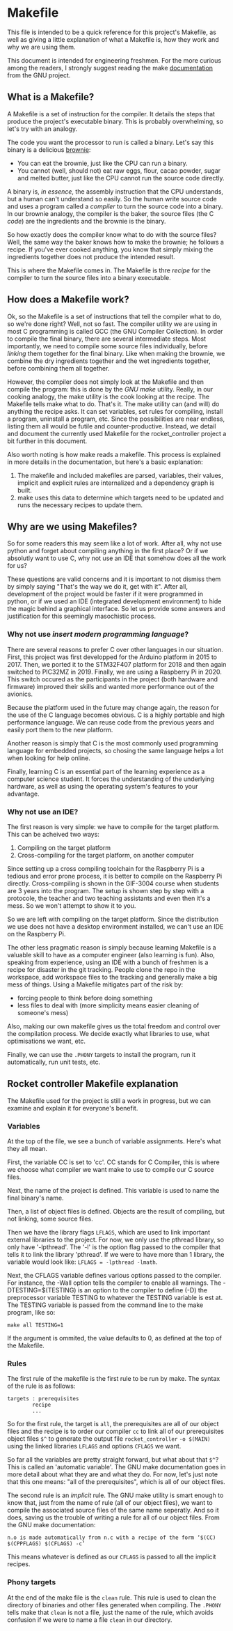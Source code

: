 # Makefile

This file is intended to be a quick reference for this project's Makefile,
as well as giving a little explanation of what a Makefile is, how they work
and why we are using them.

This document is intended for engineering freshmen. For the more curious among
the readers, I strongly suggest reading the make
[documentation](https://www.gnu.org/software/make/manual/make.html) from the
GNU project.

## What is a Makefile?

A Makefile is a set of instruction for the compiler. It
details the steps that produce the project's executable binary. This
is probably overwhelming, so let's try with an analogy.

The code you want the processor to run is called a binary. Let's say this
binary is a delicious [brownie](https://www.youtube.com/watch?v=Ixe_NYTSFwo):

- You can eat the brownie, just like the CPU can run a binary.
- You cannot (well, should not) eat raw eggs, flour, cacao powder, sugar and
	melted butter, just like the CPU cannot run the source code directly.

A binary is, *in essence*, the assembly instruction that the CPU understands,
but a human can't understand so easily. So the human write source code and
uses a program called a *compiler* to turn the source code into a binary.
In our brownie analogy, the compiler is the baker, the source files (the C
*code*) are the ingredients and the brownie is the binary.

So how exactly does the compiler know what to do with the source files?
Well, the same way the baker knows how to make the brownie; he follows a
recipe. If you've ever cooked anything, you know that simply mixing the
ingredients together does not produce the intended result.

This is where the Makefile comes in. The Makefile is thre *recipe* for
the compiler to turn the source files into a binary executable.

## How does a Makefile work?

Ok, so the Makefile is a set of instructions that tell the compiler what to
do, so we're done right? Well, not so fast. The compiler utility we are using
in most C programming is called GCC (the GNU Compiler Collection). In order to
compile the final binary, there are several intermediate steps. Most
importantly, we need to compile some source files individually, before
*linking* them together for the final binary. Like when making the brownie,
we combine the dry ingredients together and the wet ingredients together,
before combining them all together.

However, the compiler does not simply look at the Makefile and then compile
the program: this is done by the *GNU make* utility. Really, in our cooking
analogy, the make utility is the cook looking at the recipe. The Makefile
tells make what to do. That's it. The make utility can (and will) do anything
the recipe asks. It can set variables, set rules for compiling, install a
program, uninstall a program, etc. Since the possibilities are near endless,
listing them all would be futile and counter-productive. Instead, we detail
and document the currently used Makefile for the rocket_controller project
a bit further in this document.

Also worth noting is how make reads a makefile. This process is explained in
more details in the documentation, but here's a basic explanation:

1. The makefile and included makefiles are parsed, variables, their values,
	implicit and explicit rules are internalized and a dependency graph is built.
2. make uses this data to determine which targets need to be updated and runs
	the necessary recipes to update them.

## Why are we using Makefiles?

So for some readers this may seem like a lot of work. After all, why not use
python and forget about compiling anything in the first place? Or if we
absolutly want to use C, why not use an IDE that somehow does all the work for
us?

These questions are valid concerns and it is important to not dismiss them
by simply saying "That's the way we do it, get with it". After all,
development of the project would be faster if it were programmed in python,
or if we used an IDE (integrated development environment) to hide the magic
behind a graphical interface. So let us provide some answers and justification
for this seemingly masochistic process.

### Why not use *insert modern programming language*?

There are several reasons to prefer C over other languages in our situation.
First, this project was first developped for the Arduino platform in 2015
to 2017. Then, we ported it to the STM32F407 platform for 2018 and then again
switched to PIC32MZ in 2019. Finally, we are using a Raspberry Pi in 2020.
This switch occured as the participants in the project (both hardware and
firmware) improved their skills and wanted more performance out of the 
avionics.

Because the platform used in the future may change again, the reason for the
use of the C language becomes obvious. C is a highly portable and high
performance language. We can reuse code from the previous years and easily
port them to the new platform.

Another reason is simply that C is the most commonly used programming language
for embedded projects, so chosing the same language helps a lot when looking
for help online.

Finally, learning C is an essential part of the learning experience as a
computer science student. It forces the understanding of the underlying
hardware, as well as using the operating system's features to your advantage.

### Why not use an IDE?

The first reason is very simple: we have to compile for the target platform.
This can be acheived two ways:

1. Compiling on the target platform
2. Cross-compiling for the target platform, on another computer

Since setting up a cross compiling toolchain for the Raspberry Pi is a tedious
and error prone process, it is better to compile on the Raspberry Pi directly.
Cross-compiling is shown in the GIF-3004 course when students are 3 years into
the program. The setup is shown step by step with a protocole, the teacher and
two teaching assistants and even then it's a mess. So we won't attempt to show
it to you.

So we are left with compiling on the target platform. Since the distribution
we use does not have a desktop environment installed, we can't use an IDE on
the Raspberry Pi.

The other less pragmatic reason is simply because learning Makefile is a
valuable skill to have as a computer engineer (also learning is fun).
Also, speaking from experience, using an IDE with a bunch of freshmen is a
recipe for disaster in the git tracking. People clone the repo in the
workspace, add workspace files to the tracking and generally make a big mess
of things. Using a Makefile mitigates part of the risk by:

- forcing people to think before doing something
- less files to deal with (more simplicity means easier cleaning of someone's
	mess)

Also, making our own makefile gives us the total freedom and control
over the compilation process. We decide exactly what libraries to use,
what optimisations we want, etc.

Finally, we can use the `.PHONY` targets to install the program, run it
automatically, run unit tests, etc.

## Rocket controller Makefile explanation

The Makefile used for the project is still a work in progress, but we can
examine and explain it for everyone's benefit.

### Variables

At the top of the file, we see a bunch of variable assignments. Here's what
they all mean.

First, the variable CC is set to 'cc'. CC stands for C Compiler, this is where
we choose what compiler we want make to use to compile our C source files.

Next, the name of the project is defined. This variable is used to name the
final binary's name.

Then, a list of object files is defined. Objects are the result of compiling,
but not linking, some source files.

Then we have the library flags `LFLAGS`, which are used to link important
external libraries to the project. For now, we only use the pthread library,
so only have '-lpthread'. The '-l' is the option flag passed to the compiler
that tells it to link the library 'pthread'. If we were to have more than 1
library, the variable would look like: `LFLAGS = -lpthread -lmath`.

Next, the CFLAGS variable defines various options passed to the compiler.
For instance, the -Wall option tells the compiler to enable all warnings.
The -DTESTING=$(TESTING) is an option to the compiler to define (-D) the
preprocessor variable TESTING to whatever the TESTING variable is est at.
The TESTING variable is passed from the command line to the
make program, like so:

`make all TESTING=1`

If the argument is ommited, the value defaults to 0, as defined at the top of
the Makefile.

### Rules

The first rule of the makefile is the first rule to be run by make. The syntax
of the rule is as follows:

```
targets : prerequisites
        recipe
        ...
```

So for the first rule, the target is `all`, the prerequisites are all of our
object files and the recipe is to order our compiler `cc` to link all of our
prerequisites object files `$^` to generate the output file `rocket_controller`
`-o $(MAIN)` using the linked libraries `LFLAGS` and options `CFLAGS` we want.

So far all the variables are pretty straight forward, but what about that
`$^`? This is called an 'automatic variable'. The GNU make documentation goes
in more detail about what they are and what they do. For now, let's just note
that this one means: "all of the prerequisites", which is all of our object
files.

The second rule is an *implicit* rule. The GNU make utility is smart enough
to know that, just from the name of rule (all of our object files), we want
to compile the associated source files of the same name seperatly. And so it
does, saving us the trouble of writing a rule for all of our object files.
From the GNU make documentation:
```
n.o is made automatically from n.c with a recipe of the form ‘$(CC) $(CPPFLAGS) $(CFLAGS) -c’
```

This means whatever is defined as our `CFLAGS` is passed to all the implicit
recipes.

### Phony targets

At the end of the make file is the `clean` rule. This rule is used to clean
the directory of binaries and other files generated when compiling. The
`.PHONY` tells make that `clean` is not a file, just the name of the rule,
which avoids confusion if we were to name a file `clean` in our directory.

